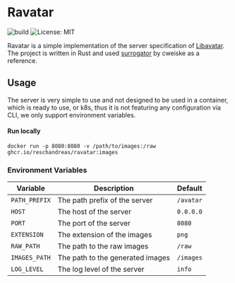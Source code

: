 # Ravatar

![build](https://github.com/reschandreas/ravatar/actions/workflows/build-and-push.yaml/badge.svg)
![License: MIT](https://img.shields.io/badge/License-MIT-yellow.svg)

Ravatar is a simple implementation of the server specification of [Libavatar](https://wiki.libravatar.org/api/). The 
project is written in Rust and used [surrogator](https://github.com/cweiske/surrogator) by cweiske as a reference.

## Usage

The server is very simple to use and not designed to be used in a container, which is ready to use, or k8s, thus it is not featuring any configuration
via CLI, we only support environment variables.

#### Run locally

```shell
docker run -p 8080:8080 -v /path/to/images:/raw ghcr.io/reschandreas/ravatar:images
```

### Environment Variables

| Variable | Description                 | Default |
|----------|-----------------------------|--------|
| `PATH_PREFIX` | The path prefix of the server | `/avatar` |
| `HOST` | The host of the server      | `0.0.0.0` |
| `PORT` | The port of the server      | `8080` |
| `EXTENSION` | The extension of the images | `png` |
| `RAW_PATH` | The path to the raw images  | `/raw` |
| `IMAGES_PATH` | The path to the generated images | `/images` |
| `LOG_LEVEL` | The log level of the server | `info` |
